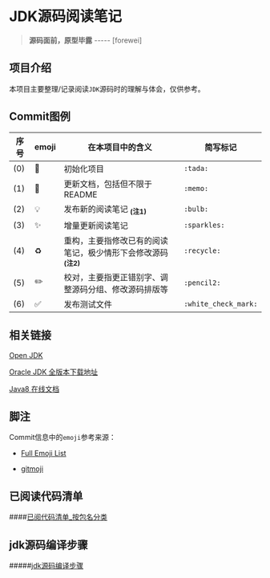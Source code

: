 # JDK源码阅读笔记
> **源码面前，原型毕露** ----- [forewei]　　 

## 项目介绍
 本项目主要整理/记录阅读`JDK`源码时的理解与体会，仅供参考。
 
 ## Commit图例
 
 | 序号 |       emoji        |                           在本项目中的含义                            |       简写标记        |
 | ---- | ------------------ | ------------------------------------------------------------------- | -------------------- |
 | (0) | :tada:             | 初始化项目                                                           | `:tada:`             |
 | (1) | :memo:             | 更新文档，包括但不限于README                                           | `:memo:`             |
 | (2) | :bulb:             | 发布新的阅读笔记 <sub>**(注1)**</sub>                                 | `:bulb:`             |
 | (3) | :sparkles:         | 增量更新阅读笔记                                                      | `:sparkles:`         |
 | (4) | :recycle:          | 重构，主要指修改已有的阅读笔记，极少情形下会修改源码 <sub>**(注2)**</sub> | `:recycle:`          |
 | (5) | :pencil2:          | 校对，主要指更正错别字、调整源码分组、修改源码排版等                      | `:pencil2:`          |
 | (6) | :white_check_mark: | 发布测试文件                                                         | `:white_check_mark:` |
 
 
 ## 相关链接
     
 [Open JDK](http://jdk.java.net/archive)
     
 [Oracle JDK 全版本下载地址](https://www.oracle.com/java/technologies/javase/javase8-archive-downloads.html)
 
 [Java8 在线文档](https://docs.oracle.com/javase/8/docs/api/)
 
 ## 脚注
     
 Commit信息中的`emoji`参考来源：
     
 * [Full Emoji List](https://unicode.org/emoji/charts/full-emoji-list.html)   
    
 * [gitmoji](https://gitmoji.carloscuesta.me/)    
 
 ## 已阅读代码清单
 
 ####[已阅代码清单_按包名分类](已阅代码清单_按包名分类.md)
 
 
 ## jdk源码编译步骤
#####[jdk源码编译步骤](https://blog.csdn.net/q13965211/article/details/108150535)